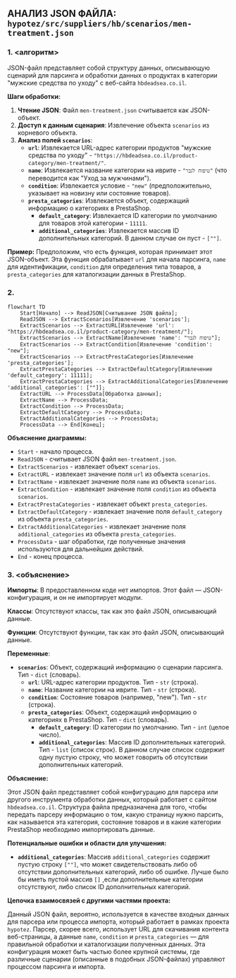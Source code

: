 ## АНАЛИЗ JSON ФАЙЛА: `hypotez/src/suppliers/hb/scenarios/men-treatment.json`

### 1. <алгоритм>
JSON-файл представляет собой структуру данных, описывающую сценарий для парсинга и обработки данных о продуктах в категории "мужские средства по уходу" с веб-сайта `hbdeadsea.co.il`.

**Шаги обработки:**

1. **Чтение JSON**: Файл `men-treatment.json` считывается как JSON-объект.
2. **Доступ к данным сценария**:  Извлечение объекта `scenarios` из корневого объекта.
3. **Анализ полей `scenarios`**:
   *   **`url`**: Извлекается URL-адрес категории продуктов "мужские средства по уходу" - `"https://hbdeadsea.co.il/product-category/men-treatment/"`.
   *   **`name`**: Извлекается название категории на иврите - `"טיפוח לגבר"` (что переводится как "Уход за мужчинами").
   *   **`condition`**: Извлекается условие - `"new"` (предположительно, указывает на новизну или состояние товаров).
   *   **`presta_categories`**: Извлекается объект, содержащий информацию о категориях в PrestaShop.
        *   **`default_category`**: Извлекается ID категории по умолчанию для товаров этой категории - `11111`.
        *   **`additional_categories`**: Извлекается массив ID дополнительных категорий. В данном случае он пуст - `[""]`.

**Пример:**
Предположим, что есть функция, которая принимает этот JSON-объект. Эта функция обрабатывает  `url` для начала парсинга, `name` для идентификации, `condition` для определения типа товаров, а `presta_categories` для каталогизации данных в PrestaShop.

### 2. <mermaid>

```mermaid
flowchart TD
    Start[Начало] --> ReadJSON[Считывание JSON файла];
    ReadJSON --> ExtractScenarios[Извлечение 'scenarios'];
    ExtractScenarios --> ExtractURL[Извлечение 'url': "https://hbdeadsea.co.il/product-category/men-treatment/"];
    ExtractScenarios --> ExtractName[Извлечение 'name': "טיפוח לגבר"];
    ExtractScenarios --> ExtractCondition[Извлечение 'condition': "new"];
    ExtractScenarios --> ExtractPrestaCategories[Извлечение 'presta_categories'];
    ExtractPrestaCategories --> ExtractDefaultCategory[Извлечение 'default_category': 11111];
    ExtractPrestaCategories --> ExtractAdditionalCategories[Извлечение 'additional_categories': [""]];
    ExtractURL --> ProcessData[Обработка данных];
    ExtractName --> ProcessData;
    ExtractCondition --> ProcessData;
    ExtractDefaultCategory --> ProcessData;
    ExtractAdditionalCategories --> ProcessData;
    ProcessData --> End[Конец];
```

**Объяснение диаграммы:**

*   `Start` - начало процесса.
*   `ReadJSON` - считывает JSON файл `men-treatment.json`.
*   `ExtractScenarios` - извлекает объект `scenarios`.
*   `ExtractURL` - извлекает значение поля `url` из объекта `scenarios`.
*   `ExtractName` - извлекает значение поля `name` из объекта `scenarios`.
*  `ExtractCondition` - извлекает значение поля `condition` из объекта `scenarios`.
*   `ExtractPrestaCategories` - извлекает объект `presta_categories`.
*   `ExtractDefaultCategory` - извлекает значение поля `default_category` из объекта `presta_categories`.
*   `ExtractAdditionalCategories` - извлекает значение поля `additional_categories` из объекта `presta_categories`.
*   `ProcessData` -  шаг обработки, где полученные значения используются для дальнейших действий.
*   `End` - конец процесса.

### 3. <объяснение>

**Импорты**: В предоставленном коде нет импортов. Этот файл — JSON-конфигурация, и он не импортирует модули.

**Классы**: Отсутствуют классы, так как это файл JSON, описывающий данные.

**Функции**: Отсутствуют функции, так как это файл JSON, описывающий данные.

**Переменные**:

*   **`scenarios`**: Объект, содержащий информацию о сценарии парсинга. Тип - `dict` (словарь).
    *   **`url`**: URL-адрес категории продуктов. Тип - `str` (строка).
    *   **`name`**: Название категории на иврите. Тип - `str` (строка).
    *   **`condition`**: Состояние товаров (например, "new"). Тип - `str` (строка).
    *   **`presta_categories`**: Объект, содержащий информацию о категориях в PrestaShop. Тип - `dict` (словарь).
        *   **`default_category`**: ID категории по умолчанию. Тип - `int` (целое число).
        *   **`additional_categories`**: Массив ID дополнительных категорий. Тип - `list` (список строк). В данном случае список содержит одну пустую строку, что может говорить об отсутствии дополнительных категорий.

**Объяснение:**

Этот JSON файл представляет собой конфигурацию для парсера или другого инструмента обработки данных, который работает с сайтом `hbdeadsea.co.il`. Структура файла предназначена для того, чтобы передать парсеру информацию о том, какую страницу нужно парсить, как называется эта категория, состояние товаров и в какие категории PrestaShop необходимо импортировать данные.

**Потенциальные ошибки и области для улучшения:**

*   **`additional_categories`**:  Массив `additional_categories` содержит пустую строку `[""]`, что может свидетельствовать либо об отсутствии дополнительных категорий, либо об ошибке. Лучше было бы иметь пустой массив `[]` ,если дополнительные категории отсутствуют, либо список ID дополнительных категорий.

**Цепочка взаимосвязей с другими частями проекта:**

Данный JSON файл, вероятно, используется в качестве входных данных для парсера или процесса импорта, который работает в рамках проекта `hypotez`. Парсер, скорее всего, использует URL для скачивания контента веб-страницы, а данные `name`, `condition` и `presta_categories` — для правильной обработки и каталогизации полученных данных. Эта конфигурация может быть частью более крупной системы, где различные сценарии (описанные в подобных JSON-файлах) управляют процессом парсинга и импорта.